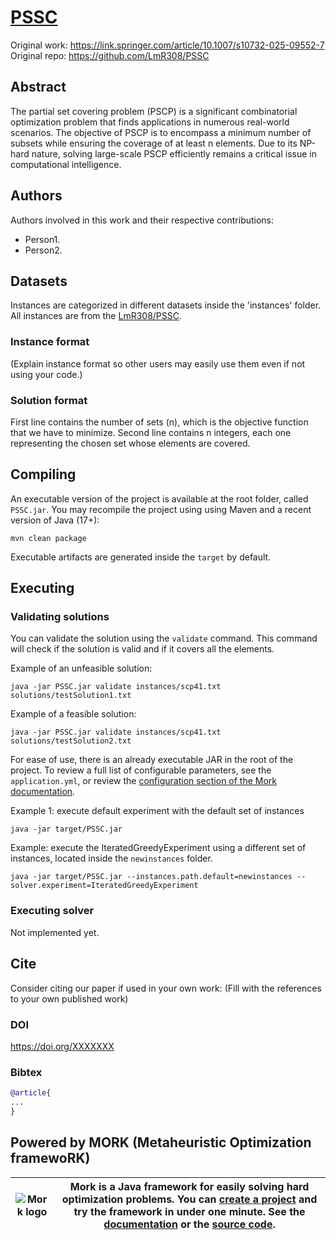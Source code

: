 # [PSSC](https://doi.org/XXXXX)

Original work: https://link.springer.com/article/10.1007/s10732-025-09552-7
Original repo: https://github.com/LmR308/PSSC

## Abstract
The partial set covering problem (PSCP) is a significant combinatorial optimization problem that finds applications in numerous real-world scenarios. The objective of PSCP is to encompass a minimum number of subsets while ensuring the coverage of at least n elements. Due to its NP-hard nature, solving large-scale PSCP efficiently remains a critical issue in computational intelligence. 

## Authors
Authors involved in this work and their respective contributions:
- Person1.
- Person2.
## Datasets

Instances are categorized in different datasets inside the 'instances' folder. All instances are from the [LmR308/PSSC]([https://archive.ics.uci.edu/ml/index.php](https://github.com/LmR308/PSSC)).

### Instance format

(Explain instance format so other users may easily use them even if not using your code.)

### Solution format
First line contains the number of sets (n), which is the objective function that we have to minimize.
Second line contains n integers, each one representing the chosen set whose elements are covered.


## Compiling
An executable version of the project is available at the root folder, called `PSSC.jar`. You may recompile the project using using Maven and a recent version of Java (17+):

```shell
mvn clean package
```

Executable artifacts are generated inside the `target` by default.


## Executing
### Validating solutions

You can validate the solution using the `validate` command. This command will check if the solution is valid and if it covers all the elements.

Example of an unfeasible solution:

```shell
java -jar PSSC.jar validate instances/scp41.txt solutions/testSolution1.txt
```

Example of a feasible solution:

```shell
java -jar PSSC.jar validate instances/scp41.txt solutions/testSolution2.txt
``` 


 For ease of use, there is an already executable JAR in the root of the project.
To review a full list of configurable parameters, see the `application.yml`, or review the [configuration section of the Mork documentation](https://docs.mork-optimization.com/en/latest/features/config/).

Example 1: execute default experiment with the default set of instances
```text
java -jar target/PSSC.jar 
```

Example: execute the IteratedGreedyExperiment using a different set of instances, located inside the `newinstances` folder.
```
java -jar target/PSSC.jar --instances.path.default=newinstances --solver.experiment=IteratedGreedyExperiment
```
### Executing solver
Not implemented yet.

## Cite

Consider citing our paper if used in your own work:
(Fill with the references to your own published work)

### DOI
https://doi.org/XXXXXXX

### Bibtex
```bibtex
@article{
...
}
```

## Powered by MORK (Metaheuristic Optimization framewoRK)
| ![Mork logo](https://user-images.githubusercontent.com/55482385/233611563-4f5c91f2-af36-4437-a4b5-572b6655487a.svg) | Mork is a Java framework for easily solving hard optimization problems. You can [create a project](https://generator.mork-optimization.com/) and try the framework in under one minute. See the [documentation](https://docs.mork-optimization.com/en/latest/) or the [source code](https://github.com/mork-optimization/mork). |
|--|--|
